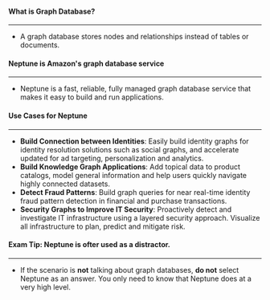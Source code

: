 #### What is Graph Database?

___

* A graph database stores nodes and relationships instead of tables or documents.

#### Neptune is Amazon's graph database service

___

* Neptune is a fast, reliable, fully managed graph database service that makes it easy to build and run applications.

#### Use Cases for Neptune

___

* **Build Connection between Identities**: Easily build identity graphs for identity resolution solutions such as social
  graphs, and accelerate updated for ad targeting, personalization and analytics.
* **Build Knowledge Graph Applications**: Add topical data to product catalogs, model general information and help
  users quickly navigate highly connected datasets.
* **Detect Fraud Patterns**: Build graph queries for near real-time identity fraud pattern detection in financial and
  purchase transactions.
* **Security Graphs to Improve IT Security**: Proactively detect and investigate IT infrastructure using a layered
  security approach. Visualize all infrastructure to plan, predict and mitigate risk.

#### Exam Tip: Neptune is ofter used as a distractor.

___

* If the scenario is **not** talking about graph databases, **do not** select Neptune as an answer. You only need to
  know that Neptune does at a very high level.